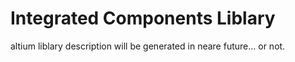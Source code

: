 # Integrated Components Liblary
altium liblary
description will be generated in neare future... or not.
